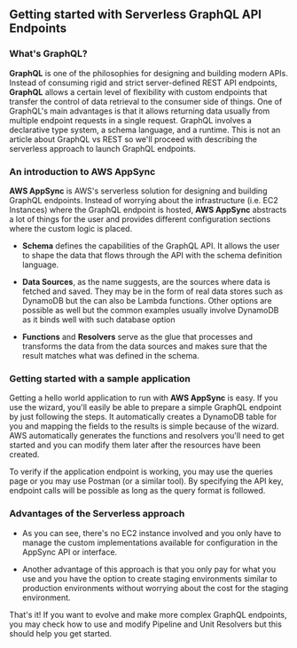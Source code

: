 ## Getting started with Serverless GraphQL API Endpoints

### What's GraphQL?

**GraphQL** is one of the philosophies for designing and building modern APIs. Instead of consuming rigid and strict server-defined REST API endpoints, **GraphQL** allows a certain level of flexibility with custom endpoints that transfer the control of data retrieval to the consumer side of things. One of GraphQL's main advantages is that it allows returning data usually from multiple endpoint requests in a single request. GraphQL involves a declarative type system, a schema language, and a runtime. This is not an article about GraphQL vs REST so we'll proceed with describing the serverless approach to launch GraphQL endpoints. 

### An introduction to AWS AppSync

**AWS AppSync** is AWS's serverless solution for designing and building GraphQL endpoints. Instead of worrying about the infrastructure (i.e. EC2 Instances) where the GraphQL endpoint is hosted, **AWS AppSync** abstracts a lot of things for the user and provides different configuration sections where the custom logic is placed.

- **Schema** defines the capabilities of the GraphQL API. It allows the user to shape the data that flows through the API with the schema definition language. 

- **Data Sources**, as the name suggests, are the sources where data is fetched and saved. They may be in the form of real data stores such as DynamoDB but the can also be Lambda functions. Other options are possible as well but the common examples usually involve DynamoDB as it binds well with such database option

- **Functions** and **Resolvers** serve as the glue that processes and transforms the data from the data sources and makes sure that the result matches what was defined in the schema.

### Getting started with a sample application

Getting a hello world application to run with **AWS AppSync** is easy. If you use the wizard, you'll easily be able to prepare a simple GraphQL endpoint by just following the steps. It automatically creates a DynamoDB table for you and mapping the fields to the results is simple because of the wizard. AWS automatically generates the functions and resolvers you'll need to get started and you can modify them later after the resources have been created.

To verify if the application endpoint is working, you may use the queries page or you may use Postman (or a similar tool). By specifying the API key, endpoint calls will be possible as long as the query format is followed. 

### Advantages of the Serverless approach

- As you can see, there's no EC2 instance involved and you only have to manage the custom implementations available for configuration in the AppSync API or interface. 

- Another advantage of this approach is that you only pay for what you use and you have the option to create staging environments similar to production environments without worrying about the cost for the staging environment. 


That's it! If you want to evolve and make more complex GraphQL endpoints, you may check how to use and modify Pipeline and Unit Resolvers but this should help you get started. 
